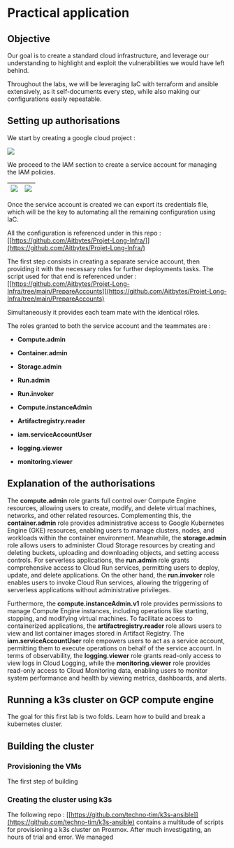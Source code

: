 # Practical application

## Objective

Our goal is to create a standard cloud infrastructure, and leverage our
understanding to highlight and exploit the vulnerabilities we would have
left behind.

Throughout the labs, we will be leveraging IaC with terraform and
ansible extensively, as it self-documents every step, while also making
our configurations easily repeatable.

## Setting up authorisations

We start by creating a google cloud project :

![](../media/image2.png)

We proceed to the IAM section to create a service account for managing
the IAM policies.

| ![](../media/image3.png) | ![](../media/image1.png) |
|------------------------------------|------------------------------------|

Once the service account is created we can export its credentials file,
which will be the key to automating all the remaining configuration
using IaC.

All the configuration is referenced under in this repo :
[[https://github.com/Aitbytes/Projet-Long-Infra/]](https://github.com/Aitbytes/Projet-Long-Infra/)

The first step consists in creating a separate service account, then
providing it with the necessary roles for further deployments tasks. The
script used for that end is referenced under :
[[https://github.com/Aitbytes/Projet-Long-Infra/tree/main/PrepareAccounts]](https://github.com/Aitbytes/Projet-Long-Infra/tree/main/PrepareAccounts)

Simultaneously it provides each team mate with the identical rôles.

The roles granted to both the service account and the teammates are :

-   **Compute.admin**

-   **Container.admin**

-   **Storage.admin**

-   **Run.admin**

-   **Run.invoker**

-   **Compute.instanceAdmin**

-   **Artifactregistry.reader**

-   **iam.serviceAccountUser**

-   **logging.viewer**

-   **monitoring.viewer**

## Explanation of the authorisations

The **compute.admin** role grants full control over Compute Engine
resources, allowing users to create, modify, and delete virtual
machines, networks, and other related resources. Complementing this, the
**container.admin** role provides administrative access to Google
Kubernetes Engine (GKE) resources, enabling users to manage clusters,
nodes, and workloads within the container environment. Meanwhile, the
**storage.admin** role allows users to administer Cloud Storage
resources by creating and deleting buckets, uploading and downloading
objects, and setting access controls. For serverless applications, the
**run.admin** role grants comprehensive access to Cloud Run services,
permitting users to deploy, update, and delete applications. On the
other hand, the **run.invoker** role enables users to invoke Cloud Run
services, allowing the triggering of serverless applications without
administrative privileges.

Furthermore, the **compute.instanceAdmin.v1** role provides permissions
to manage Compute Engine instances, including operations like starting,
stopping, and modifying virtual machines. To facilitate access to
containerized applications, the **artifactregistry.reader** role allows
users to view and list container images stored in Artifact Registry. The
**iam.serviceAccountUser** role empowers users to act as a service
account, permitting them to execute operations on behalf of the service
account. In terms of observability, the **logging.viewer** role grants
read-only access to view logs in Cloud Logging, while the
**monitoring.viewer** role provides read-only access to Cloud Monitoring
data, enabling users to monitor system performance and health by viewing
metrics, dashboards, and alerts.

## Running a k3s cluster on GCP compute engine

The goal for this first lab is two folds. Learn how to build and break a
kubernetes cluster.

## Building the cluster

### Provisioning the VMs

The first step of building

### Creating the cluster using k3s

The following repo :
[[https://github.com/techno-tim/k3s-ansible]](https://github.com/techno-tim/k3s-ansible)
contains a multitude of scripts for provisioning a k3s cluster on
Proxmox. After much investigating, an hours of trial and error. We
managed
